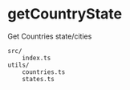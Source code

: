 # getCountryState
 Get Countries state/cities


```
src/
    index.ts
utils/
    countries.ts
    states.ts
```